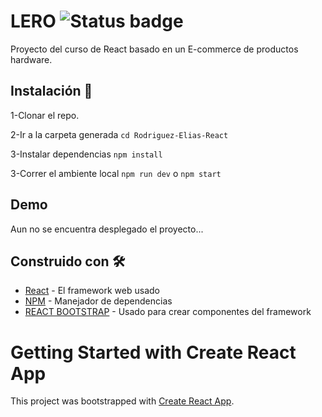 # LERO ![Status badge](https://img.shields.io/badge/Status-In%20progress-yellow)
Proyecto del curso de React basado en un E-commerce de productos hardware.

## Instalación 🔧

1-Clonar el repo.

2-Ir a la carpeta generada ```cd Rodriguez-Elias-React```

3-Instalar dependencias ```npm install```

3-Correr el ambiente local ```npm run dev``` o ```npm start```

## Demo
Aun no se encuentra desplegado el proyecto...

## Construido con 🛠️


* [React](https://es.reactjs.org/) - El framework web usado
* [NPM](https://www.npmjs.com/) - Manejador de dependencias
* [REACT BOOTSTRAP](https://react-bootstrap.github.io/) - Usado para crear componentes del framework

# Getting Started with Create React App

This project was bootstrapped with [Create React App](https://github.com/facebook/create-react-app).


